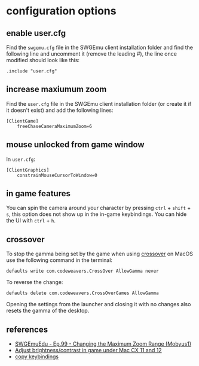 # configuration options

## enable user.cfg
Find the `swgemu.cfg` file in the SWGEmu client installation folder and find the following line and uncomment it (remove the leading #), the line once modified should look like this:

```
.include "user.cfg"
```

## increase maxiumum zoom

Find the `user.cfg` file in the SWGEmu client installation folder (or create it if it doesn't exist) and add the following lines:

```
[ClientGame]
	freeChaseCameraMaximumZoom=6
```

## mouse unlocked from game window

In `user.cfg`:

```
[ClientGraphics]
 	constrainMouseCursorToWindow=0
```

## in game features

You can spin the camera around your character by pressing `ctrl` + `shift` + `s`, this option does not show up in the in-game keybindings. You can hide the UI with `ctrl` + `h`.

## crossover

To stop the gamma being set by the game when using [crossover](https://www.codeweavers.com/crossover/) on MacOS use the following command in the terminal:

```
defaults write com.codeweavers.CrossOver AllowGamma never
```

To reverse the change:

```
defaults delete com.codeweavers.CrossOverGames AllowGamma
```

Opening the settings from the launcher and closing it with no changes also resets the gamma of the desktop.

## references

* [SWGEmuEdu - Ep.99 - Changing the Maximum Zoom Range (Mobyus1)](https://www.youtube.com/watch?v=-gZpskSlXhs)
* [Adjust brightness/contrast in game under Mac CX 11 and 12](https://www.codeweavers.com/compatibility/crossover/tips/deus-ex/adjust-brightness-contrast-in-game-under-mac-cx-11-and-12)
* [copy keybindings](https://www.swgemu.com/forums/showthread.php?t=248471)
